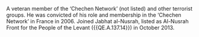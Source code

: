  A veteran member of the ‘Chechen Network’ (not listed) and other terrorist 
groups. He was convicted of his role and membership in the ‘Chechen 
Network’ in France in 2006. Joined Jabhat al-Nusrah, listed as Al-Nusrah 
Front for the People of the Levant ({{QE.A.137.14}}) in October 2013. 

